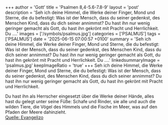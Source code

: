 +++
author = 'Gott'
title = 'Psalmen 8,4-5.6-7.8-9'
layout = 'post'
description = 'Seh ich deine Himmel, die Werke deiner Finger,  Mond und Sterne, die du befestigt: Was ist der Mensch, dass du seiner gedenkst, des Menschen Kind, dass du dich seiner annimmst? Du hast ihn nur wenig geringer gemacht als Gott, du hast ihn gekrönt mit Pracht und Herrlichkeit.  Du ....'
images = ['/symbols/psalmus.jpg']
categories = ['PSALMUS']
tags = ['PSALMUS']
date = '2025-06-15 07:00:57 +0100'
summary = 'Seh ich deine Himmel, die Werke deiner Finger,  Mond und Sterne, die du befestigt: Was ist der Mensch, dass du seiner gedenkst, des Menschen Kind, dass du dich seiner annimmst? Du hast ihn nur wenig geringer gemacht als Gott, du hast ihn gekrönt mit Pracht und Herrlichkeit.  Du ....'
linkedsummaryImage = 'psalmus.jpg'
keepImageRatio = 'true'
+++
Seh ich deine Himmel, die Werke deiner Finger, 
Mond und Sterne, die du befestigt:
Was ist der Mensch, dass du seiner gedenkst, des Menschen Kind, dass du dich seiner annimmst?
Du hast ihn nur wenig geringer gemacht als Gott, du hast ihn gekrönt mit Pracht und Herrlichkeit.

Du hast ihn als Herrscher eingesetzt über die Werke deiner Hände, alles hast du gelegt unter seine Füße:
Schafe und Rinder, sie alle und auch die wilden Tiere,
die Vögel des Himmels und die Fische im Meer, was auf den Pfaden der Meere dahinzieht.<!--more--><br> [Quelle: Evangelizo](https://evangeliumtagfuertag.org/DE/gospel)